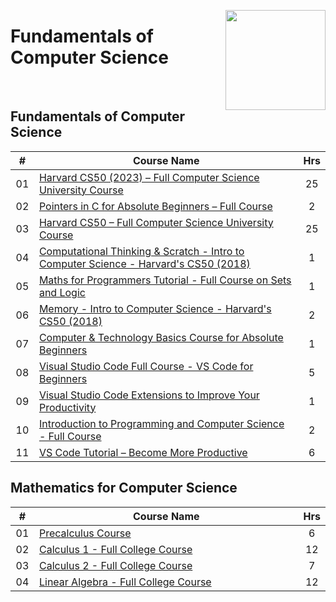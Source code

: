 <a href="https://freecodecamp.com/"><img align="right" width="160" src="/logos/freecodecamp.png"></img></a>

# Fundamentals of Computer Science

<br>

## Fundamentals of Computer Science

<table>
    <thead>
        <tr>
<th width="25px">#</th>
<th width="1200px">Course Name</th>
<th width="25px">Hrs</th>
        </tr>
    </thead>
    <tbody>
            <tr>
<td align="center">01</td>
<td align="left"><a href="https://youtube.com/watch?v=LfaMVlDaQ24">Harvard CS50 (2023) – Full Computer Science University Course</a></td>
<td align="center">25</td>
            </tr>
            <tr>
<td align="center">02</td>
<td align="left"><a href="https://youtube.com/watch?v=MIL2BK02X8A">Pointers in C for Absolute Beginners – Full Course</a></td>
<td align="center">2</td>
            </tr>
            <tr>
<td align="center">03</td>
<td align="left"><a href="https://youtube.com/watch?v=8mAITcNt710">Harvard CS50 – Full Computer Science University Course</a></td>
<td align="center">25</td>
            </tr>
            <tr>
<td align="center">04</td>
<td align="left"><a href="https://youtube.com/watch?v=F0WoVEr0-44">Computational Thinking & Scratch - Intro to Computer Science - Harvard's CS50 (2018)</a></td>
<td align="center">1</td>
            </tr>
            <tr>
<td align="center">05</td>
<td align="left"><a href="https://youtube.com/watch?v=2SpuBqvNjHI">Maths for Programmers Tutorial - Full Course on Sets and Logic</a></td>
<td align="center">1</td>
            </tr>
            <tr>
<td align="center">06</td>
<td align="left"><a href="https://youtube.com/watch?v=pejxLkT-wek">Memory - Intro to Computer Science - Harvard's CS50 (2018)</a></td>
<td align="center">2</td>
            </tr>
            <tr>
<td align="center">07</td>
<td align="left"><a href="https://youtube.com/watch?v=y2kg3MOk1sY">Computer & Technology Basics Course for Absolute Beginners</a></td>
<td align="center">1</td>
            </tr>
            <tr>
<td align="center">08</td>
<td align="left"><a href="https://youtube.com/watch?v=UTQp6mvhb0Y">Visual Studio Code Full Course - VS Code for Beginners</a></td>
<td align="center">5</td>
            </tr>
            <tr>
<td align="center">09</td>
<td align="left"><a href="https://youtube.com/watch?v=g1vy03ZY5mM">Visual Studio Code Extensions to Improve Your Productivity</a></td>
<td align="center">1</td>
            </tr>
            <tr>
<td align="center">10</td>
<td align="left"><a href="https://youtube.com/watch?v=zOjov-2OZ0E">Introduction to Programming and Computer Science - Full Course</a></td>
<td align="center">2</td>
            </tr>
            <tr>
<td align="center">11</td>
<td align="left"><a href="https://youtube.com/watch?v=heXQnM99oAI">VS Code Tutorial – Become More Productive</a></td>
<td align="center">6</td>
            </tr>
    </tbody>
</table>

## Mathematics for Computer Science

<table>
    <thead>
        <tr>
<th width="25px">#</th>
<th width="1200px">Course Name</th>
<th width="25px">Hrs</th>
        </tr>
    </thead>
    <tbody>
            <tr>
<td align="center">01</td>
<td align="left"><a href="https://youtube.com/watch?v=eI4an8aSsgw">Precalculus Course</a></td>
<td align="center">6</td>
            </tr>
            <tr>
<td align="center">02</td>
<td align="left"><a href="https://youtube.com/watch?v=HfACrKJ_Y2w">Calculus 1 - Full College Course</a></td>
<td align="center">12</td>
            </tr>
            <tr>
<td align="center">03</td>
<td align="left"><a href="https://youtube.com/watch?v=7gigNsz4Oe8">Calculus 2 - Full College Course</a></td>
<td align="center">7</td>
            </tr>
            <tr>
<td align="center">04</td>
<td align="left"><a href="https://youtube.com/watch?v=JnTa9XtvmfI">Linear Algebra - Full College Course</a></td>
<td align="center">12</td>
            </tr>
    </tbody>
</table>
